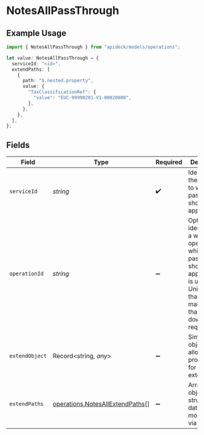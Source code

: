 # NotesAllPassThrough

## Example Usage

```typescript
import { NotesAllPassThrough } from "apideck/models/operations";

let value: NotesAllPassThrough = {
  serviceId: "<id>",
  extendPaths: [
    {
      path: "$.nested.property",
      value: {
        "TaxClassificationRef": {
          "value": "EUC-99990201-V1-00020000",
        },
      },
    },
  ],
};
```

## Fields

| Field                                                                                                                                                                       | Type                                                                                                                                                                        | Required                                                                                                                                                                    | Description                                                                                                                                                                 |
| --------------------------------------------------------------------------------------------------------------------------------------------------------------------------- | --------------------------------------------------------------------------------------------------------------------------------------------------------------------------- | --------------------------------------------------------------------------------------------------------------------------------------------------------------------------- | --------------------------------------------------------------------------------------------------------------------------------------------------------------------------- |
| `serviceId`                                                                                                                                                                 | *string*                                                                                                                                                                    | :heavy_check_mark:                                                                                                                                                          | Identifier for the service to which this pass_through should be applied.                                                                                                    |
| `operationId`                                                                                                                                                               | *string*                                                                                                                                                                    | :heavy_minus_sign:                                                                                                                                                          | Optional identifier for a workflow operation to which this pass_through should be applied. This is useful for Unify calls that are making more than one downstream request. |
| `extendObject`                                                                                                                                                              | Record<string, *any*>                                                                                                                                                       | :heavy_minus_sign:                                                                                                                                                          | Simple object allowing any properties for direct extension.                                                                                                                 |
| `extendPaths`                                                                                                                                                               | [operations.NotesAllExtendPaths](../../models/operations/notesallextendpaths.md)[]                                                                                          | :heavy_minus_sign:                                                                                                                                                          | Array of objects for structured data modifications via paths.                                                                                                               |